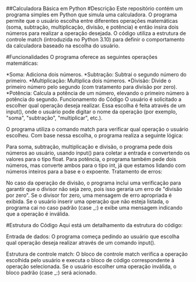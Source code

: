 ##Calculadora Básica em Python
#Descrição
Este repositório contém um programa simples em Python que simula uma calculadora. O programa permite que o usuário escolha entre diferentes operações matemáticas (soma, subtração, multiplicação, divisão, e potência) e então insira dois números para realizar a operação desejada. O código utiliza a estrutura de controle match (introduzida no Python 3.10) para definir o comportamento da calculadora baseado na escolha do usuário.

#Funcionalidades
O programa oferece as seguintes operações matemáticas:

*Soma: Adiciona dois números.
*Subtração: Subtrai o segundo número do primeiro.
*Multiplicação: Multiplica dois números.
*Divisão: Divide o primeiro número pelo segundo (com tratamento para divisão por zero).
*Potência: Calcula a potência de um número, elevando o primeiro número à potência do segundo.
Funcionamento do Código
O usuário é solicitado a escolher qual operação deseja realizar. Essa escolha é feita através de um input(), onde o usuário pode digitar o nome da operação (por exemplo, "soma", "subtração", "multiplicar", etc.).

O programa utiliza o comando match para verificar qual operação o usuário escolheu. Com base nessa escolha, o programa realiza a seguinte lógica:

Para soma, subtração, multiplicação e divisão, o programa pede dois números ao usuário, usando input() para coletar a entrada e convertendo os valores para o tipo float.
Para potência, o programa também pede dois números, mas converte ambos para o tipo int, já que estamos lidando com números inteiros para a base e o expoente.
Tratamento de erros:

No caso da operação de divisão, o programa inclui uma verificação para garantir que o divisor não seja zero, pois isso geraria um erro de "divisão por zero". Se o divisor for zero, uma mensagem de erro apropriada é exibida.
Se o usuário inserir uma operação que não esteja listada, o programa cai no caso padrão (case _:) e exibe uma mensagem indicando que a operação é inválida.

#Estrutura do Código
Aqui está um detalhamento da estrutura do código:

Entrada de dados: O programa começa pedindo ao usuário que escolha qual operação deseja realizar através de um comando input().

Estrutura de controle match: O bloco de controle match verifica a operação escolhida pelo usuário e executa o bloco de código correspondente à operação selecionada. Se o usuário escolher uma operação inválida, o bloco padrão (case _:) será acionado.

